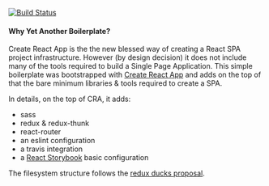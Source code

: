 [![Build Status](https://api.travis-ci.org/repositories/gvaldambrini/react-simple-boilerplate.svg)](https://travis-ci.org/gvaldambrini/react-simple-boilerplate)

#### Why Yet Another Boilerplate?
Create React App is the the new blessed way of creating a React SPA project infrastructure. However (by design decision) it does not include many of the tools required to build a Single Page Application. This simple boilerplate was bootstrapped with [Create React App](https://github.com/facebookincubator/create-react-app) and adds on the top of that the bare minimum libraries & tools required to create a SPA.

In details, on the top of CRA, it adds:
 - sass
 - redux & redux-thunk
 - react-router
 - an eslint configuration
 - a travis integration
 - a [React Storybook](https://getstorybook.io/docs) basic configuration

The filesystem structure follows the [redux ducks proposal](https://github.com/erikras/ducks-modular-redux).
